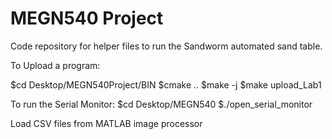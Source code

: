 # MEGN540 Project
Code repository for helper files to run the Sandworm automated sand table.

To Upload a program:

$cd Desktop/MEGN540Project/BIN
$cmake ..
$make -j
$make upload_Lab1

To run the Serial Monitor:
$cd Desktop/MEGN540
$./open_serial_monitor

Load CSV files from MATLAB image processor
